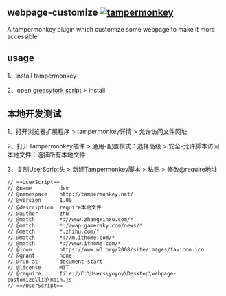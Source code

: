 ## webpage-customize [![tampermonkey](https://img.shields.io/badge/greasyfork-js--fragment-670000)](https://greasyfork.org/zh-CN/scripts/445289)

A tampermonkey plugin which customize some webpage to make it more accessible

## usage

1、install tampermonkey

2、open [greasyfork script](https://greasyfork.org/zh-CN/scripts/445289) > install

## 本地开发测试

1、打开浏览器扩展程序 > tampermonkey详情 > 允许访问文件网址

2、打开Tampermonkey插件 > 通用-配置模式：选择高级 > 安全-允许脚本访问本地文件：选择所有本地文件

3、复制UserScript头 > 新建Tampermonkey脚本 > 粘贴 > 修改@require地址

```
// ==UserScript==
// @name         dev
// @namespace    http://tampermonkey.net/
// @version      1.00
// @description  require本地文件
// @author       zhu
// @match        *://www.zhangxinxu.com/*
// @match        *://wap.gamersky.com/news/*
// @match        *.zhihu.com/*
// @match        *://m.ithome.com/*
// @match        *://www.ithome.com/*
// @icon         https://www.w3.org/2008/site/images/favicon.ico
// @grant        none
// @run-at       document-start
// @license      MIT
// @require      file://C:\Users\yoyoy\Desktop\webpage-customize\lib\main.js
// ==/UserScript==
```

